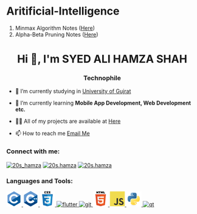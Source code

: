 # Aritificial-Intelligence
1. Minmax Algorithm Notes ([Here](https://github.com/hamza-140/Aritificial-Intelligence/blob/8eae30c914e49eb553849e03d6291f0c4e86dccf/Notes/MinMax%20Artificial%20Intelligence%20Notes.pdf))
2. Alpha-Beta Pruning Notes ([Here](https://github.com/hamza-140/Aritificial-Intelligence/blob/5e59f8adaf2211df603f3edd7de923d7436466ea/Notes/Alpha-Beta%20Pruning%20Artificial%20Intelligence%20Notes.pdf))
<h1 align="center">Hi 👋, I'm SYED ALI HAMZA SHAH</h1>
<h3 align="center">Technophile</h3>

- 🔭 I’m currently studying in [University of Gujrat](https://www.uog.edu/)

- 🌱 I’m currently learning **Mobile App Development, Web Development etc.**

- 👨‍💻 All of my projects are available at [Here](https://github.com/hamza-140/)

- 📫 How to reach me <a href="mailto:sahamzashah19@gmail.com" target="_blank">Email Me</a>

<h3 align="left">Connect with me:</h3>
<p align="left">
<a href="https://twitter.com/20s_hamza" target="blank"><img align="center" src="https://raw.githubusercontent.com/rahuldkjain/github-profile-readme-generator/master/src/images/icons/Social/twitter.svg" alt="20s_hamza" height="30" width="40" /></a>
<a href="https://linkedin.com/in/20s.hamza" target="blank"><img align="center" src="https://raw.githubusercontent.com/rahuldkjain/github-profile-readme-generator/master/src/images/icons/Social/linked-in-alt.svg" alt="20s.hamza" height="30" width="40" /></a>
<a href="https://instagram.com/20s.hamza" target="blank"><img align="center" src="https://raw.githubusercontent.com/rahuldkjain/github-profile-readme-generator/master/src/images/icons/Social/instagram.svg" alt="20s.hamza" height="30" width="40" /></a>
</p>

<h3 align="left">Languages and Tools:</h3>
<p align="left"> <a href="https://www.cprogramming.com/" target="_blank" rel="noreferrer"> <img src="https://raw.githubusercontent.com/devicons/devicon/master/icons/c/c-original.svg" alt="c" width="40" height="40"/> </a> <a href="https://www.w3schools.com/cpp/" target="_blank" rel="noreferrer"> <img src="https://raw.githubusercontent.com/devicons/devicon/master/icons/cplusplus/cplusplus-original.svg" alt="cplusplus" width="40" height="40"/> </a> <a href="https://www.w3schools.com/css/" target="_blank" rel="noreferrer"> <img src="https://raw.githubusercontent.com/devicons/devicon/master/icons/css3/css3-original-wordmark.svg" alt="css3" width="40" height="40"/> </a> <a href="https://flutter.dev" target="_blank" rel="noreferrer"> <img src="https://www.vectorlogo.zone/logos/flutterio/flutterio-icon.svg" alt="flutter" width="40" height="40"/> </a> <a href="https://git-scm.com/" target="_blank" rel="noreferrer"> <img src="https://www.vectorlogo.zone/logos/git-scm/git-scm-icon.svg" alt="git" width="40" height="40"/> </a> <a href="https://www.w3.org/html/" target="_blank" rel="noreferrer"> <img src="https://raw.githubusercontent.com/devicons/devicon/master/icons/html5/html5-original-wordmark.svg" alt="html5" width="40" height="40"/> </a> <a href="https://developer.mozilla.org/en-US/docs/Web/JavaScript" target="_blank" rel="noreferrer"> <img src="https://raw.githubusercontent.com/devicons/devicon/master/icons/javascript/javascript-original.svg" alt="javascript" width="40" height="40"/> </a> <a href="https://www.python.org" target="_blank" rel="noreferrer"> <img src="https://raw.githubusercontent.com/devicons/devicon/master/icons/python/python-original.svg" alt="python" width="40" height="40"/> </a> <a href="https://www.qt.io/" target="_blank" rel="noreferrer"> <img src="https://upload.wikimedia.org/wikipedia/commons/0/0b/Qt_logo_2016.svg" alt="qt" width="40" height="40"/> </a> </p>
